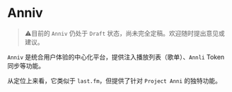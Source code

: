 # Anniv

> ⚠️️目前的 `Anniv` 仍处于 `Draft` 状态，尚未完全定稿。欢迎随时提出意见或建议。

`Anniv` 是统合用户体验的中心化平台，提供注入播放列表（歌单）、`Annli` Token 同步等功能。

从定位上来看，它类似于 `last.fm`，但提供了针对 `Project Anni` 的独特功能。
